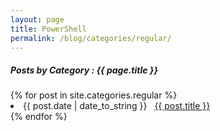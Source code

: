 ```yaml
---
layout: page
title: PowerShell
permalink: /blog/categories/regular/
---
```


<h5> Posts by Category : {{ page.title }} </h5>

<div class="card">
{% for post in site.categories.regular %}
 <li class="category-posts"><span>{{ post.date | date_to_string }}</span> &nbsp; <a href="{{ post.url }}">{{ post.title }}</a></li>
{% endfor %}
</div>
